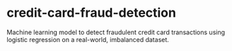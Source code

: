 # credit-card-fraud-detection
Machine learning model to detect fraudulent credit card transactions using logistic regression on a real-world, imbalanced dataset.

